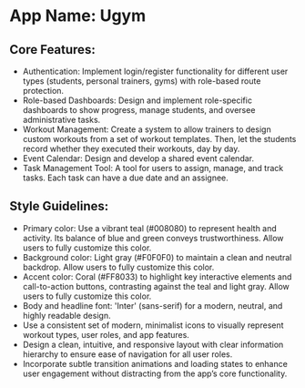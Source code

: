 # **App Name**: Ugym

## Core Features:

- Authentication: Implement login/register functionality for different user types (students, personal trainers, gyms) with role-based route protection.
- Role-based Dashboards: Design and implement role-specific dashboards to show progress, manage students, and oversee administrative tasks.
- Workout Management: Create a system to allow trainers to design custom workouts from a set of workout templates.  Then, let the students record whether they executed their workouts, day by day.
- Event Calendar: Design and develop a shared event calendar.
- Task Management Tool: A tool for users to assign, manage, and track tasks.  Each task can have a due date and an assignee.

## Style Guidelines:

- Primary color: Use a vibrant teal (#008080) to represent health and activity. Its balance of blue and green conveys trustworthiness. Allow users to fully customize this color.
- Background color: Light gray (#F0F0F0) to maintain a clean and neutral backdrop.  Allow users to fully customize this color.
- Accent color: Coral (#FF8033) to highlight key interactive elements and call-to-action buttons, contrasting against the teal and light gray. Allow users to fully customize this color.
- Body and headline font: 'Inter' (sans-serif) for a modern, neutral, and highly readable design.
- Use a consistent set of modern, minimalist icons to visually represent workout types, user roles, and app features.
- Design a clean, intuitive, and responsive layout with clear information hierarchy to ensure ease of navigation for all user roles.
- Incorporate subtle transition animations and loading states to enhance user engagement without distracting from the app’s core functionality.
